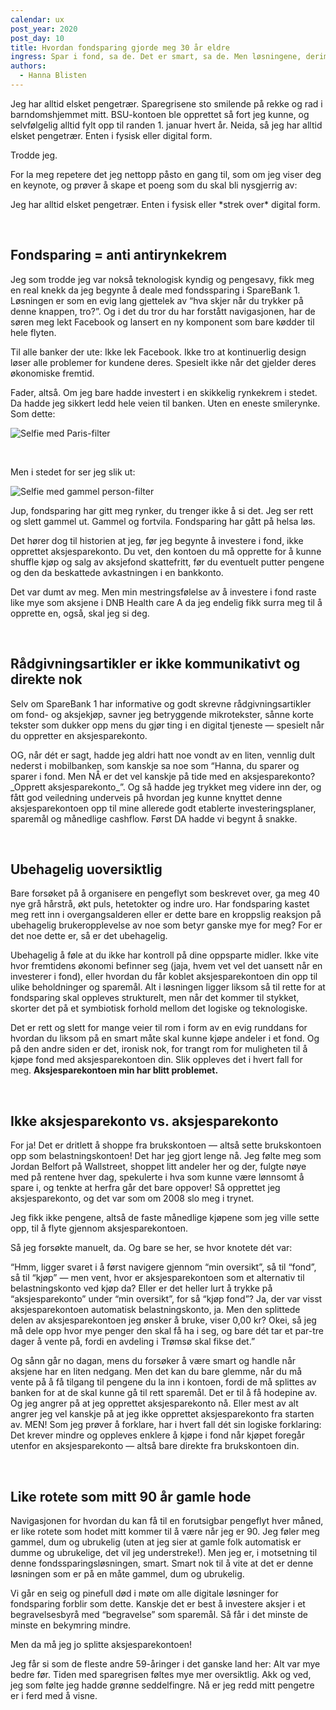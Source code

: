 ```yaml
---
calendar: ux
post_year: 2020
post_day: 10
title: Hvordan fondsparing gjorde meg 30 år eldre
ingress: Spar i fond, sa de. Det er smart, sa de. Men løsningene, derimot, er ikke det.
authors:
  - Hanna Blisten
---
```

Jeg har alltid elsket pengetrær. Sparegrisene sto smilende på rekke og rad i barndomshjemmet mitt. BSU-kontoen ble opprettet så fort jeg kunne, og selvfølgelig alltid fylt opp til randen 1. januar hvert år. Neida, så jeg har alltid elsket pengetrær. Enten i fysisk eller digital form.

Trodde jeg.

For la meg repetere det jeg nettopp påsto en gang til, som om jeg viser deg en keynote, og prøver å skape et poeng som du skal bli nysgjerrig av:

Jeg har alltid elsket pengetrær. Enten i fysisk eller \*strek over\* digital form.

<p>&nbsp;</p>

## Fondsparing = anti antirynkekrem
Jeg som trodde jeg var nokså teknologisk kyndig og pengesavy, fikk meg en real knekk da jeg begynte å deale med fondssparing i SpareBank 1. Løsningen er som en evig lang gjettelek av “hva skjer når du trykker på denne knappen, tro?”. Og i det du tror du har forstått navigasjonen, har de søren meg lekt Facebook og lansert en ny komponent som bare kødder til hele flyten.

Til alle banker der ute: Ikke lek Facebook. Ikke tro at kontinuerlig design løser alle problemer for kundene deres. Spesielt ikke når det gjelder deres økonomiske fremtid.

Fader, altså. Om jeg bare hadde investert i en skikkelig rynkekrem i stedet. 
Da hadde jeg sikkert ledd hele veien til banken. Uten en eneste smilerynke. Som dette:


![Selfie med Paris-filter](https://i.ibb.co/svzzsGC/Hvordan-fondsparing-gjorde-meg-30-a-r-eldre1.png)

<p>&nbsp;</p>

Men i stedet for ser jeg slik ut:

![Selfie med gammel person-filter](https://i.ibb.co/kgHGng3/Hvordan-fondsparing-gjorde-meg-30-a-r-eldre2.png)

Jup, fondsparing har gitt meg rynker, du trenger ikke å si det. Jeg ser rett og slett gammel ut. Gammel og fortvila. Fondsparing har gått på helsa løs.

Det hører dog til historien at jeg, før jeg begynte å investere i fond, ikke opprettet aksjesparekonto. Du vet, den kontoen du må opprette for å kunne shuffle kjøp og salg av aksjefond skattefritt, før du eventuelt putter pengene og den da beskattede avkastningen i en bankkonto.

Det var dumt av meg. Men min mestringsfølelse av å investere i fond raste like mye som aksjene i DNB Health care A da jeg endelig fikk surra meg til å opprette en, også, skal jeg si deg.

<p>&nbsp;</p>

## Rådgivningsartikler er ikke kommunikativt og direkte nok
Selv om SpareBank 1 har informative og godt skrevne rådgivningsartikler om fond- og aksjekjøp, savner jeg betryggende mikrotekster, sånne korte tekster som dukker opp mens du gjør ting i en digital tjeneste — spesielt når du oppretter en aksjesparekonto.

OG, når dét er sagt, hadde jeg aldri hatt noe vondt av en liten, vennlig dult nederst i mobilbanken, som kanskje sa noe som “Hanna, du sparer og sparer i fond. Men NÅ er det vel kanskje på tide med en aksjesparekonto? \_Opprett aksjesparekonto\_”. Og så hadde jeg trykket meg videre inn der, og fått god veiledning underveis på hvordan jeg kunne knyttet denne aksjesparekontoen opp til mine allerede godt etablerte investeringsplaner, sparemål og månedlige cashflow. Først DA hadde vi begynt å snakke.

<p>&nbsp;</p>

## Ubehagelig uoversiktlig
Bare forsøket på å organisere en pengeflyt som beskrevet over, ga meg 40 nye grå hårstrå, økt puls, hetetokter og indre uro. Har fondsparing kastet meg rett inn i overgangsalderen eller er dette bare en kroppslig reaksjon på ubehagelig brukeropplevelse av noe som betyr ganske mye for meg? For er det noe dette er, så er det ubehagelig.

Ubehagelig å føle at du ikke har kontroll på dine oppsparte midler. Ikke vite hvor fremtidens økonomi befinner seg (jaja, hvem vet vel det uansett når en investerer i fond), eller hvordan du får koblet aksjesparekontoen din opp til ulike beholdninger og sparemål. Alt i løsningen ligger liksom så til rette for at fondsparing skal oppleves strukturelt, men når det kommer til stykket, skorter det på et symbiotisk forhold mellom det logiske og teknologiske.

Det er rett og slett for mange veier til rom i form av en evig runddans for hvordan du liksom på en smart måte skal kunne kjøpe andeler i et fond. Og på den andre siden er det, ironisk nok, for trangt rom for muligheten til å kjøpe fond med aksjesparekontoen din. Slik oppleves det i hvert fall for meg. **Aksjesparekontoen min har blitt problemet.**

<p>&nbsp;</p>

## Ikke aksjesparekonto vs. aksjesparekonto
For ja! Det er dritlett å shoppe fra brukskontoen — altså sette brukskontoen opp som belastningskontoen! Det har jeg gjort lenge nå. Jeg følte meg som Jordan Belfort på Wallstreet, shoppet litt andeler her og der, fulgte nøye med på rentene hver dag, spekulerte i hva som kunne være lønnsomt å spare i, og tenkte at herfra går det bare oppover! Så opprettet jeg aksjesparekonto, og det var som om 2008 slo meg i trynet.

Jeg fikk ikke pengene, altså de faste månedlige kjøpene som jeg ville sette opp, til å flyte gjennom aksjesparekontoen.

Så jeg forsøkte manuelt, da. Og bare se her, se hvor knotete dét var:

“Hmm, ligger svaret i å først navigere gjennom “min oversikt”, så til “fond”, så til “kjøp” — men vent, hvor er aksjesparekontoen som et alternativ til belastningskonto ved kjøp da? Eller er det heller lurt å trykke på “aksjesparekonto” under “min oversikt”, for så “kjøp fond”? Ja, der var visst aksjesparekontoen automatisk belastningskonto, ja. Men den splittede delen av aksjesparekontoen jeg ønsker å bruke, viser 0,00 kr? Okei, så jeg må dele opp hvor mye penger den skal få ha i seg, og bare dét tar et par-tre dager å vente på, fordi en avdeling i Trømsø skal fikse det.”

Og sånn går no dagan, mens du forsøker å være smart og handle når aksjene har en liten nedgang. Men det kan du bare glemme, når du må vente på å få tilgang til pengene du la inn i kontoen, fordi de må splittes av banken for at de skal kunne gå til rett sparemål. Det er til å få hodepine av. Og jeg angrer på at jeg opprettet aksjesparekonto nå. Eller mest av alt angrer jeg vel kanskje på at jeg ikke opprettet aksjesparekonto fra starten av. MEN! Som jeg prøver å forklare, har i hvert fall dét sin logiske forklaring: Det krever mindre og oppleves enklere å kjøpe i fond når kjøpet foregår utenfor en aksjesparekonto — altså bare direkte fra brukskontoen din.

<p>&nbsp;</p>

## Like rotete som mitt 90 år gamle hode
Navigasjonen for hvordan du kan få til en forutsigbar pengeflyt hver måned, er like rotete som hodet mitt kommer til å være når jeg er 90. Jeg føler meg gammel, dum og ubrukelig (uten at jeg sier at gamle folk automatisk er dumme og ubrukelige, det vil jeg understreke!). Men jeg er, i motsetning til denne fondssparingsløsningen, smart. Smart nok til å vite at det er denne løsningen som er på en måte gammel, dum og ubrukelig.

Vi går en seig og pinefull død i møte om alle digitale løsninger for fondsparing forblir som dette. Kanskje det er best å investere aksjer i et begravelsesbyrå med “begravelse” som sparemål. Så får i det minste de minste en bekymring mindre.

Men da må jeg jo splitte aksjesparekontoen!

Jeg får si som de fleste andre 59-åringer i det ganske land her: Alt var mye bedre før. Tiden med sparegrisen føltes mye mer oversiktlig. Akk og ved, jeg som følte jeg hadde grønne seddelfingre. Nå er jeg redd mitt pengetre er i ferd med å visne.




